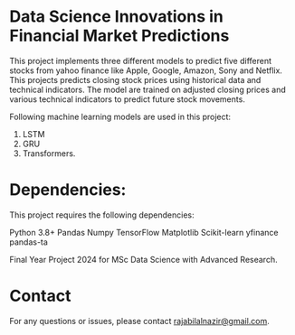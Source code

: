# Data Science Innovations in Financial Market Predictions
This project implements three different models to predict five different stocks from yahoo finance like Apple, Google, Amazon, Sony and Netflix. This projects predicts closing stock prices using historical data and technical indicators. The model are trained on adjusted closing prices and various technical indicators to predict future stock movements.


Following machine learning models are used in this project:
1. LSTM
2. GRU
3. Transformers.

# Dependencies:
This project requires the following dependencies:

Python 3.8+
Pandas
Numpy
TensorFlow
Matplotlib
Scikit-learn
yfinance
pandas-ta


Final Year Project 2024 for MSc Data Science with Advanced Research.

# Contact
For any questions or issues, please contact rajabilalnazir@gmail.com.
